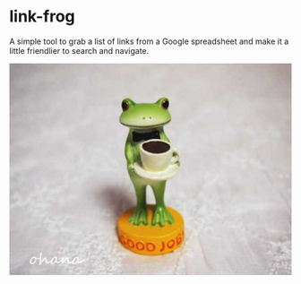 # link-frog

A simple tool to grab a list of links from a Google spreadsheet and make it a little friendlier to search and navigate.

![Good Job frog from ohana-shop.jp](https://raw.githubusercontent.com/AmericanRedCross/link-frog/gh-pages/img/ohana-shop.jp.jpg)
